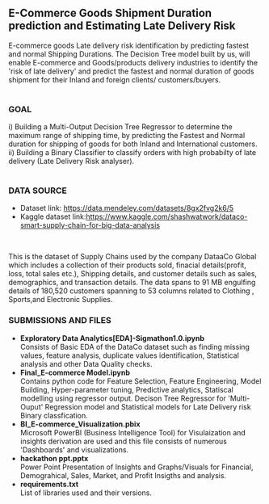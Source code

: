 ## E-Commerce Goods Shipment Duration prediction and Estimating Late Delivery Risk 
E-commerce goods Late delivery risk identification by predicting fastest and normal Shipping Durations. The Decision Tree model built by us, will enable E-commerce and Goods/products delivery industries to identify the 'risk of late delivery' and predict the fastest and normal duration of goods shipment for their Inland and foreign clients/ customers/buyers.<br>
<br>
### GOAL <br>
i) Building a Multi-Output Decision Tree Regressor to determine the maximum range of shipping time, by predicting the Fastest and Normal duration for shipping of goods for both Inland and International customers.<br>
ii) Building  a Binary Classifier to classify orders with high probabilty of late delivery (Late Delivery Risk analyser). 
<br>
<br>
### DATA SOURCE
* Dataset link: https://data.mendeley.com/datasets/8gx2fvg2k6/5 
* Kaggle dataset link:https://www.kaggle.com/shashwatwork/dataco-smart-supply-chain-for-big-data-analysis
<br>
<p>This is the dataset of Supply Chains used by the company DataaCo Global which includes a collection of their products sold, finacial details(profit, loss, total sales etc.), Shipping details, and customer details such as sales, demographics, and transaction details. The data spans to 91 MB engulfing details of 180,520 customers spanning to 53 columns related to Clothing , Sports,and Electronic Supplies.</p>

### SUBMISSIONS AND FILES <br>
- **Exploratory Data Analytics[EDA]-Sigmathon1.0.ipynb**<br>
Consists of Basic EDA of the DataCo dataset such as finding missing values, feature analysis, duplicate values identification, Statistical analysis and other Data Quality checks.<br>
- **Final_E-commerce Model.ipynb**<br>
Contains python code for Feature Selection, Feature Engineering, Model Building, Hyper-parameter tuning, Predictive analytics, Statiscal modelling using regressor output. Decison Tree Regressor for 'Multi-Ouput' Regression model and Statistical models for Late Delivery risk Binary classfication.<br>
- **BI_E-commerce_Visualization.pbix**<br>
Microsoft PowerBI (Business Intelligence Tool) for Visulaization and insights derivation are used and this file consists of numerous 'Dashboards' and visualizations.<br>
- **hackathon ppt.pptx**<br>
Power Point Presentation of Insights and Graphs/Visuals for Financial, Demograhical, Sales, Market, and Profit Insigths and analysis.<br>
- **requirements.txt**<br>
List of libraries used and their versions.<br>
  
